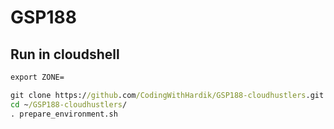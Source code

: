 # GSP188
## Run in cloudshell
```cmd
export ZONE=
```
```cmd
git clone https://github.com/CodingWithHardik/GSP188-cloudhustlers.git
cd ~/GSP188-cloudhustlers/
. prepare_environment.sh
```
